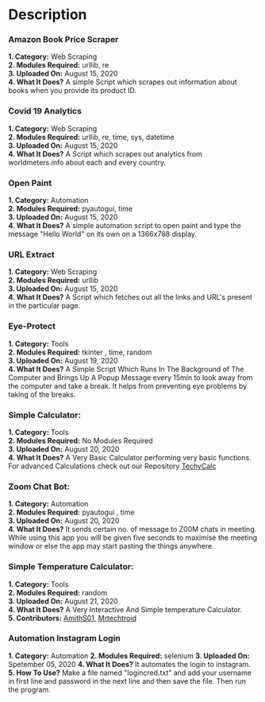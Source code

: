 # Description
### Amazon Book Price Scraper   
**1. Category:** Web Scraping  
**2. Modules Required:** urllib, re  
**3. Uploaded On:** August 15, 2020  
**4. What It Does?** A simple Script which scrapes out information about books when you provide its product ID.  
### Covid 19 Analytics 
**1. Category:** Web Scraping   
**2. Modules Required:** urllib, re, time, sys, datetime  
**3. Uploaded On:** August 15, 2020  
**4. What It Does?** A Script which scrapes out analytics from worldmeters.info about each and every country.
### Open Paint
**1. Category:** Automation  
**2. Modules Required:** pyautogui, time  
**3. Uploaded On:** August 15, 2020  
**4. What It Does?** A simple automation script to open paint and type the message "Hello World" on its own on a 1366x788 display.
### URL Extract 
**1. Category:** Web Scraping  
**2. Modules Required:** urllib  
**3. Uploaded On:** August 15, 2020  
**4. What It Does?** A Script which fetches out all the links and URL's present in the particular page.  
### Eye-Protect 
**1. Category:** Tools  
**2. Modules Required:** tkinter , time, random  
**3. Uploaded On:** August 19, 2020  
**4. What It Does?** A Simple Script Which Runs In The Background of The Computer and Brings Up A Popup Message every 15min to look away from the computer and take a break. It helps from preventing eye problems by taking of the breaks.  
### Simple Calculator:
**1. Category:** Tools  
**2. Modules Required:** No Modules Required  
**3. Uploaded On:** August 20, 2020  
**4. What It Does?**  A Very Basic Calculator performing very basic functions. For advanced Calculations check out our Repository [TechyCalc](https://github.com/mrtechtroid/techycalc)  
### Zoom Chat Bot: 
**1. Category:** Automation  
**2. Modules Required:** pyautogui , time  
**3. Uploaded On:** August 20, 2020  
**4. What It Does?** It sends certain no. of message to Z00M chats in meeting. While using this app you will be given five seconds to maximise the meeting window or else the app may start pasting the things anywhere.  
### Simple Temperature Calculator: 
**1. Category:** Tools  
**2. Modules Required:** random  
**3. Uploaded On:** August 21, 2020   
**4. What It Does?** A Very Interactive And Simple temperature Calculator.    
**5. Contributors:** [AmithS01](https://github.com/AmithS01), [Mrtechtroid](https://github.com/mrtechtroid)   
### Automation Instagram Login
**1. Category:** Automation
**2. Modules Required:** selenium
**3. Uploaded On:** Spetember 05, 2020
**4. What It Does?** It automates the login to instagram.
**5. How To Use?** Make a file named "logincred.txt" and add your username in first line and password in the next line and then save the file. Then run the program. 
